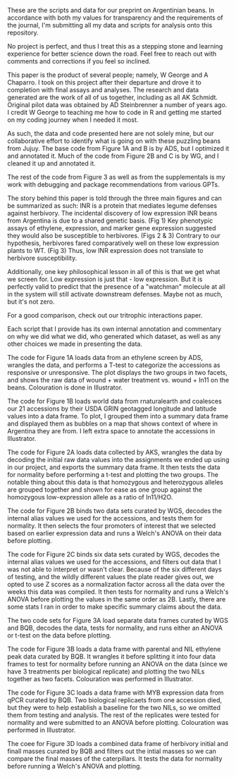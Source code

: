 These are the scripts and data for our preprint on Argentinian beans. 
In accordance with both my values for transparency and the requirements of the journal, I'm submitting all my data and scripts for analysis onto this repository. 

No project is perfect, and thus I treat this as a stepping stone and learning experience for better science down the road. Feel free to reach out with comments and corrections if you feel so inclined. 

This paper is the product of several people; namely, W George and A Chaparro. I took on this project after their departure and drove it to completion with final assays and analyses. 
The research and data generated are the work of all of us together, including as all AK Schmidt. Original pilot data was obtained by AD Steinbrenner a number of years ago. 
I credit W George to teaching me how to code in R and getting me started on my coding journey when I needed it most. 

As such, the data and code presented here are not solely mine, but our collaborative effort to identify what is going on with these puzzling beans from Jujuy. 
The base code from Figure 1A and B is by ADS, but I optimized it and annotated it. 
Much of the code from Figure 2B and C is by WG, and I cleaned it up and annotated it.

The rest of the code from Figure 3 as well as from the supplementals is my work with debugging and package recommendations from various GPTs. 

The story behind this paper is told through the three main figures and can be summarized as such: 
INR is a protein that mediates legume defenses against herbivory. 
The incidental discovery of low expression INR beans from Argentina is due to a shared genetic basis. (Fig 1)
Key phenotypic assays of ethylene, expression, and marker gene expression suggested they would also be susceptible to herbivores. (Figs 2 & 3)
Contrary to our hypothesis, herbivores fared comparatively well on these low expression plants to WT. (Fig 3)
Thus, low INR expression does not translate to herbivore susceptibility. 

Additionally, one key philosophical lesson in all of this is that we get what we screen for. Low expression is just that - low expression. 
But it is perfectly valid to predict that the presence of a "watchman" molecule at all in the system will still activate downstream defenses. Maybe not as much, but it's not zero. 

For a good comparison, check out our tritrophic interactions paper. 

Each script that I provide has its own internal annotation and commentary on why we did what we did, who generated which dataset, as well as any other choices we made in presenting the data. 

The code for Figure 1A loads data from an ethylene screen by ADS, wrangles the data, and performs a T-test to categorize the accessions as responsive or unresponsive. The plot displays the two groups in two facets, and shows the raw data of wound + water treatment vs. wound + In11 on the beans. Colouration is done in Illustrator. 

The code for Figure 1B loads world data from rnaturalearth and coalesces our 21 accessions by their USDA GRIN geotagged longitude and latitude values into a data frame. To plot, I grouped them into a summary data frame and displayed them as bubbles on a map that shows context of where in Argentina they are from. I left extra space to annotate the accessions in Illustrator. 

The code for Figure 2A loads data collected by AKS, wrangles the data by decoding the initial raw data values into the assignments we ended up using in our project, and exports the summary data frame. It then tests the data for normality before performing a t-test and plotting the two groups. The notable thing about this data is that homozygous and heterozygous alleles are grouped together and shown for ease as one group against the homozygous low-expression allele as a ratio of In11/H2O. 

The code for Figure 2B binds two data sets curated by WGS, decodes the internal alias values we used for the accessions, and tests them for normality. It then selects the four promoters of interest that we selected based on earlier expression data and runs a Welch's ANOVA on their data before plotting. 

The code for Figure 2C binds six data sets curated by WGS, decodes the internal alias values we used for the accessions, and filters out data that I was not able to interpret or wasn't clear. Because of the six different days of testing, and the wildly different values the plate reader gives out, we opted to use Z scores as a normalization factor across all the data over the weeks this data was compiled. It then tests for normality and runs a Welch's ANOVA before plotting the values in the same order as 2B. Lastly, there are some stats I ran in order to make specific summary claims about the data. 

The two code sets for Figure 3A load separate data frames curated by WGS and BQB, decodes the data, tests for normality, and runs either an ANOVA or t-test on the data before plotting. 

The code for Figure 3B loads a data frame with parental and NIL ethylene peak data curated by BQB. It wrangles it before splitting it into four data frames to test for normality before running an ANOVA on the data (since we have 3 treatments per biological replicate) and plotting the two NILs together as two facets. Colouration was performed in Illustrator. 

The code for Figure 3C loads a data frame with MYB expression data from qPCR curated by BQB. Two biological replicaets from one accession died, but they were to help establish a baseline for the two NILs, so we omitted them from testing and analysis. The rest of the replicates were tested for normality and were submitted to an ANOVA before plotting. Colouration was performed in Illustrator. 

The coee for Figure 3D loads a combined data frame of herbivory initial and finall masses curated by BQB and filters out the intial masses so we can compare the final masses of the caterpillars. It tests the data for normality before running a Welch's ANOVA and plotting. 
